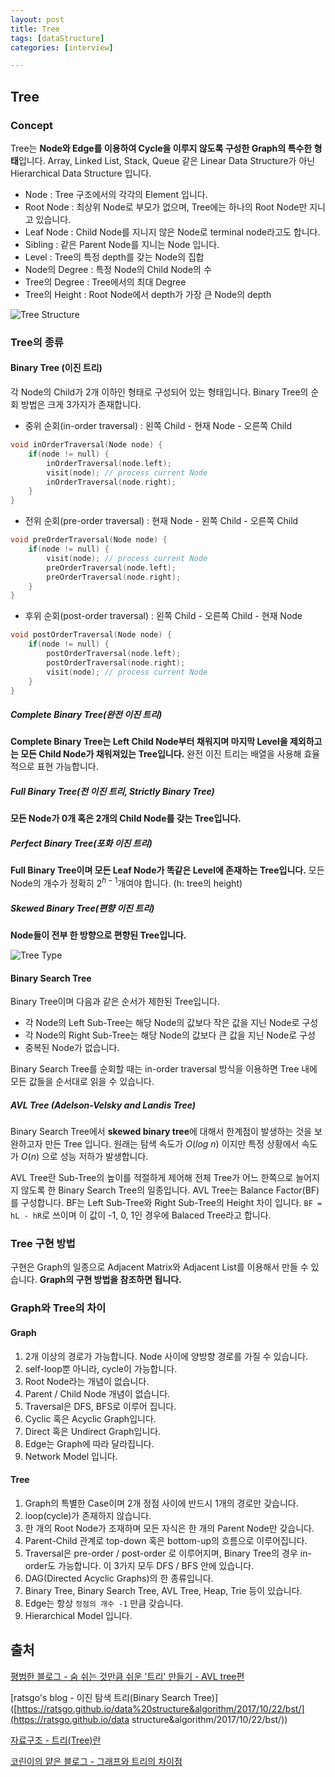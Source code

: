```yaml
---
layout: post
title: Tree
tags: [dataStructure]
categories: [interview]

---
```


## Tree

### Concept

Tree는 **Node와 Edge를 이용하여 Cycle을 이루지 않도록 구성한 Graph의 특수한 형태**입니다. Array, Linked List, Stack, Queue 같은 Linear Data Structure가 아닌 Hierarchical Data Structure 입니다. 

* Node : Tree 구조에서의 각각의 Element 입니다.
* Root Node : 최상위 Node로 부모가 없으며, Tree에는 하나의 Root Node만 지니고 있습니다.
* Leaf Node : Child Node를 지니지 않은 Node로 terminal node라고도 합니다.
* Sibling : 같은 Parent Node를 지니는 Node 입니다.
* Level : Tree의 특정 depth를 갖는 Node의 집합
* Node의 Degree : 특정 Node의 Child Node의 수
* Tree의 Degree : Tree에서의 최대 Degree
* Tree의 Height : Root Node에서 depth가 가장 큰 Node의 depth

![Tree Structure](https://nephelai.github.io/images/posts/tree_structure.jpg)

### Tree의 종류

#### Binary Tree (이진 트리)

각 Node의 Child가 2개 이하인 형태로 구성되어 있는 형태입니다. Binary Tree의 순회 방법은 크게 3가지가 존재합니다.

* 중위 순회(in-order traversal) : 왼쪽 Child - 현재 Node - 오른쪽 Child

``` c++
void inOrderTraversal(Node node) {
    if(node != null) {
        inOrderTraversal(node.left);
        visit(node); // process current Node
        inOrderTraversal(node.right);
    }
}
```

* 전위 순회(pre-order traversal) : 현재 Node - 왼쪽 Child - 오른쪽 Child

``` c++
void preOrderTraversal(Node node) {
    if(node != null) {
        visit(node); // process current Node
        preOrderTraversal(node.left);
        preOrderTraversal(node.right);
    }
}
```

* 후위 순회(post-order traversal) : 왼쪽 Child - 오른쪽 Child - 현재 Node

``` c++
void postOrderTraversal(Node node) {
    if(node != null) {
        postOrderTraversal(node.left);
        postOrderTraversal(node.right);
        visit(node); // process current Node
    }
}
```

##### Complete Binary Tree(완전 이진 트리)

**Complete Binary Tree는 Left Child Node부터 채워지며 마지막 Level을 제외하고는 모든 Child Node가 채워져있는 Tree입니다.** 완전 이진 트리는 배열을 사용해 효율적으로 표현 가능합니다.

##### Full Binary Tree(전 이진 트리, Strictly Binary Tree)

**모든 Node가 0개 혹은 2개의 Child Node를 갖는 Tree입니다.**

##### Perfect Binary Tree(포화 이진 트리)

**Full Binary Tree이며 모든 Leaf Node가 똑같은 Level에 존재하는 Tree입니다.** 모든 Node의 개수가 정확히 $2^{h-1}$개여야 합니다. (h: tree의 height)

##### Skewed Binary Tree(편향 이진 트리)

**Node들이 전부 한 방향으로 편향된 Tree입니다.**

![Tree Type](https://nephelai.github.io/images/posts/tree_type.jpg)

#### Binary Search Tree

Binary Tree이며 다음과 같은 순서가 제한된 Tree입니다.

* 각 Node의 Left Sub-Tree는 해당 Node의 값보다 작은 값을 지닌 Node로 구성
* 각 Node의 Right Sub-Tree는 해당 Node의 값보다 큰 값을 지닌 Node로 구성
* 중복된 Node가 없습니다.

Binary Search Tree를 순회할 때는 in-order traversal 방식을 이용하면 Tree 내에 모든 값들을 순서대로 읽을 수 있습니다.

##### AVL Tree (Adelson-Velsky and Landis Tree)

Binary Search Tree에서 **skewed binary tree**에 대해서 한계점이 발생하는 것을 보완하고자 만든 Tree 입니다. 원래는 탐색 속도가 $O(log~n)$ 이지만 특정 상황에서 속도가 $O(n)$ 으로 성능 저하가 발생합니다.

AVL Tree란 Sub-Tree의 높이를 적절하게 제어해 전체 Tree가 어느 한쪽으로 늘어지지 않도록 한 Binary Search Tree의 일종입니다. AVL Tree는 Balance Factor(BF)를 구성합니다. BF는 Left Sub-Tree와 Right Sub-Tree의 Height 차이 입니다. `BF = hL - hR`로 쓰이며 이 값이 -1, 0, 1인 경우에 Balaced Tree라고 합니다.

### Tree 구현 방법

구현은 Graph의 일종으로 Adjacent Matrix와 Adjacent List를 이용해서 만들 수 있습니다. **Graph의 구현 방법을 참조하면 됩니다.**

### Graph와 Tree의 차이

#### Graph

1. 2개 이상의 경로가 가능합니다. Node 사이에 양방향 경로를 가질 수 있습니다.
2. self-loop뿐 아니라, cycle이 가능합니다.
3. Root Node라는 개념이 없습니다.
4. Parent / Child Node 개념이 없습니다.
5. Traversal은 DFS, BFS로 이루어 집니다.
6. Cyclic 혹은 Acyclic Graph입니다.
7. Direct 혹은 Undirect Graph입니다.
8. Edge는 Graph에 따라 달라집니다.
9. Network Model 입니다.

#### Tree

1. Graph의 특별한 Case이며 2개 정점 사이에 반드시 1개의 경로만 갖습니다.
2. loop(cycle)가 존재하지 않습니다.
3. 한 개의 Root Node가 조재하며 모든 자식은 한 개의 Parent Node만 갖습니다.
4. Parent-Child 관계로 top-down 혹은 bottom-up의 흐름으로 이루어집니다.
5. Traversal은 pre-order / post-order 로 이루어지며, Binary Tree의 경우 in-order도 가능합니다. 이 3가지 모두 DFS / BFS 안에 있습니다.
6. DAG(Directed Acyclic Graphs)의 한 종류입니다.
7. Binary Tree, Binary Search Tree, AVL Tree, Heap, Trie 등이 있습니다.
8. Edge는 항상 `정점의 개수 -1` 만큼 갖습니다.
9. Hierarchical Model 입니다.

## 출처

[평범한 블로그 - 숨 쉬는 것만큼 쉬운 '트리' 만들기 - AVL tree편](https://www.blog.naver.com/PostView.nhn?blogId=dhdh6190&logNo=221062784111&proxyReferer=https%3A%2F%2Fwww.google.co.kr%2F)

[ratsgo's blog - 이진 탐색 트리(Binary Search Tree)]([https://ratsgo.github.io/data%20structure&algorithm/2017/10/22/bst/](https://ratsgo.github.io/data structure&algorithm/2017/10/22/bst/))

[자료구조 - 트리(Tree)란](https://gmlwjd9405.github.io/2018/08/12/data-structure-tree.html)

[코린이의 얕은 블로그 - 그래프와 트리의 차이점](https://sexycoder.tistory.com/79)
